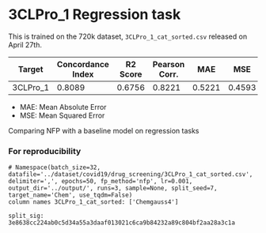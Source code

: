# 3CLPro_1 Regression task

This is trained on the 720k dataset, `3CLPro_1_cat_sorted.csv` released on April 27th. 

| Target       | Concordance Index | R2 Score     | Pearson Corr. | MAE      | MSE      |
|--------------|-------------------|--------------|---------------|----------|----------|
| 3CLPro_1     | 0.8089            | 0.6756       | 0.8221        | 0.5221   | 0.4593   |


* MAE: Mean Absolute Error
* MSE: Mean Squared Error

Comparing NFP with a baseline model on regression tasks


### For reproducibility

```
# Namespace(batch_size=32, datafile='../dataset/covid19/drug_screening/3CLPro_1_cat_sorted.csv', delimiter=',', epochs=50, fp_method='nfp', lr=0.001, output_dir='../output/', runs=3, sample=None, split_seed=7, target_name='Chem', use_tqdm=False)
column names 3CLPro_1_cat_sorted: ['Chemgauss4']
```

```
split_sig: 3e8638cc224ab0c5d34a55a3daaf013021c6ca9b84232a89c804bf2aa28a3c1a
```

